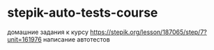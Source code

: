 # stepik-auto-tests-course
домашние задания к курсу
https://stepik.org/lesson/187065/step/7?unit=161976 написание автотестов 
